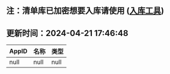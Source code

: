 ## 注：清单库已加密想要入库请使用 ([入库工具](https://github.com/BlankTMing/ManifestAutoUpdate/releases))

## 更新时间：2024-04-21 17:46:48
| AppID | 名称 | 类型  |
| :-------------------- | :----------------------------- | :----------- |
| null | null| null |
